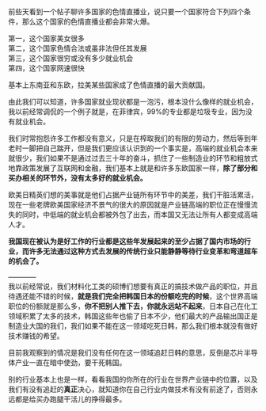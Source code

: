<p>前些天看到一个帖子聊许多国家的色情直播业，说只要一个国家符合下列四个条件，那么这个国家的色情直播业都会非常火爆。</p><p>第一，这个国家美女很多<br/>第二，这个国家色情合法或虽非法但任其发展<br/>第三，这个国家很穷或没有多少就业机会<br/>第四，这个国家网速很快</p><p>基本上东南亚和东欧，拉美某些国家成了色情直播的最大贡献国。</p><p>由此我们可以知道，许多国家就业现状都是一泡污，根本没什么像样的就业机会，我以前经常调侃的一个例子就是，在菲律宾，99%的专业都是垃圾专业，因为没有就业机会。</p><p>我们时常抱怨许多工作都没有意义，只是在榨取我们的有限的劳动力，然后等到年老时一脚把自己踹开，但是我们更应该认识到的一个事实是，高端的就业机会本来就很少，我们如果不是通过过去三十年的奋斗，抓住了一些制造业的环节和粗放式地靠政策发展了互联网和金融，我们基本上就是和许多东欧国家一样，<b>除了部分和买办相关的环节外，没有太多好的就业机会。</b></p><p>欧美日精英们想的美事就是他们占据产业链所有环节中的美差，我们干脏活累活，现在一些老牌欧美国家经济不景气的很大的原因就是产业链高端的职位正在慢慢流失的同时，中低端的就业机会都被外包了出去，而本国又无法让所有人都变成高端人才。</p><p><b>我国现在被认为是好工作的行业都是这些年发展起来的至少占据了国内市场的行业，而许多无法通过这种方式去发展的传统行业只能静静等待行业变革和弯道超车的机会了。</b></p><p>————<br/>我以前经常说，我们材料化工类的硕博们想要有真正的搞技术做产品的职位，并且待遇还能不错的时候，<b>就是我们完全把韩国日本的份额吃完的时候</b>，这个世界高端职位的份额就是那么多，<b>你不把别人推下去，你就永远站不起来</b>，日本自己在化工领域积累了太多的技术，韩国这些年也偷了日本不少，他们最大的产品输出国正是制造业大国的我们，我们如果不能在这一领域吃死日韩，那么我们根本就没有做好技术赚钱的希望。</p><p>目前我观察到的情况是我们没有任何在这一领域追赶日韩的意思，反倒是芯片半导体产业一直在暗中使劲，要干死韩国。</p><p>别的行业基本上也是一样，看看我国的你所在的行业在世界产业链中的位置，以及我们有没有追赶的<b>真正</b>决心，就知道你在自己行业内做技术有没有前途了，否则永远都是给买办跑腿干活儿的挣得最多。</p>
